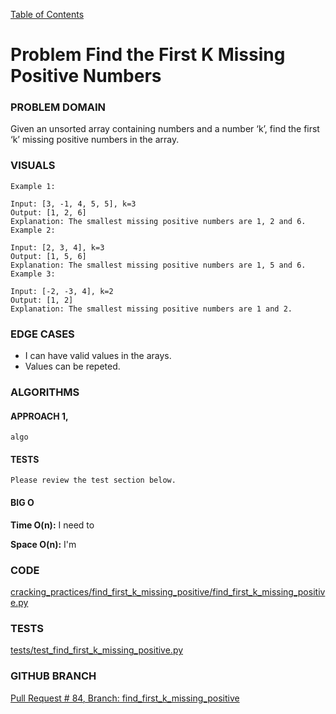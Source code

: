 [Table of Contents](../../README.md)

# Problem Find the First K Missing Positive Numbers

<!-- [Whiteboard approach](find_first_k_missing_positive) -->

### PROBLEM DOMAIN
Given an unsorted array containing numbers and a number ‘k’, find the first ‘k’ missing positive numbers in the array.

### VISUALS

```
Example 1:

Input: [3, -1, 4, 5, 5], k=3
Output: [1, 2, 6]
Explanation: The smallest missing positive numbers are 1, 2 and 6.
Example 2:

Input: [2, 3, 4], k=3
Output: [1, 5, 6]
Explanation: The smallest missing positive numbers are 1, 5 and 6.
Example 3:

Input: [-2, -3, 4], k=2
Output: [1, 2]
Explanation: The smallest missing positive numbers are 1 and 2.
```

### EDGE CASES

- I can have valid values in the arays.
- Values can be repeted.

### ALGORITHMS

#### APPROACH 1,

```
algo

```

#### TESTS

```
Please review the test section below.
```

#### BIG O

**Time O(n):** I need to

**Space O(n):** I'm

### CODE

[cracking_practices/find_first_k_missing_positive/find_first_k_missing_positive.py](find_first_k_missing_positive.py)

### TESTS

[tests/test_find_first_k_missing_positive.py](../../tests/test_find_first_k_missing_positive.py)

### GITHUB BRANCH

[Pull Request # 84, Branch: find_first_k_missing_positive](https://github.com/ilealm/cracking-practices/pull/84)
